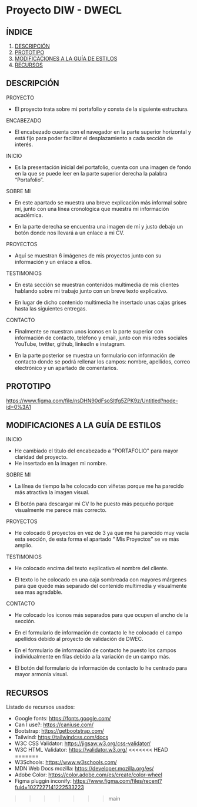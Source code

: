 # Proyecto DIW - DWECL

## ÍNDICE

1. [DESCRIPCIÓN](#id1)
2. [PROTOTIPO](#id2)
3. [MODIFICACIONES A LA GUÍA DE ESTILOS](#id3)
4. [RECURSOS](#id4)

## DESCRIPCIÓN<a name="id1"></a>

PROYECTO

- El proyecto trata sobre mi portafolio y consta de la siguiente estructura.

ENCABEZADO

- El encabezado cuenta con el navegador en la parte superior horizontal y está fijo para poder facilitar el desplazamiento a cada sección de interés.

INICIO

- Es la presentación inicial del portafolio, cuenta con una imagen de fondo en la que se puede leer en la parte superior derecha la palabra “Portafolio”.

SOBRE MI

- En este apartado se muestra una breve explicación más informal sobre mí, junto con una línea cronológica que muestra mi información académica.

- En la parte derecha se encuentra una imagen de mí y justo debajo un botón donde nos llevará a un enlace a mi CV.

PROYECTOS

- Aquí se muestran 6 imágenes de mis proyectos junto con su información y un enlace a ellos.

TESTIMONIOS

- En esta sección se muestran contenidos multimedia de mis clientes hablando sobre mi trabajo junto con un breve texto explicativo.

- En lugar de dicho contenido multimedia he insertado unas cajas grises hasta las siguientes entregas.

CONTACTO

- Finalmente se muestran unos iconos en la parte superior con información de contacto, teléfono y email, junto con mis redes sociales YouTube, twitter, github, linkedIn e instagram.

- En la parte posterior se muestra un formulario con información de contacto donde se podrá rellenar los campos: nombre, apellidos, correo electrónico y un apartado de comentarios.

## PROTOTIPO<a name="id2"></a>

https://www.figma.com/file/nsDHN90dFsoSltfg5ZPK9z/Untitled?node-id=0%3A1

## MODIFICACIONES A LA GUÍA DE ESTILOS<a name="id3"></a>

INICIO

- He cambiado el titulo del encabezado a "PORTAFOLIO" para mayor claridad del proyecto.
- He insertado en la imagen mi nombre.

SOBRE MI

- La línea de tiempo la he colocado con viñetas porque me ha parecido más atractiva la imagen visual.

- El botón para descargar mi CV lo he puesto más pequeño porque visualmente me parece más correcto.

PROYECTOS

- He colocado 6 proyectos en vez de 3 ya que me ha parecido muy vacía esta sección, de esta forma el apartado “ Mis Proyectos” se ve más amplio.

TESTIMONIOS

- He colocado encima del texto explicativo el nombre del cliente.

- El texto lo he colocado en una caja sombreada con mayores márgenes para que quede más separado del contenido multimedia y visualmente sea mas agradable.

CONTACTO

- He colocado los iconos más separados para que ocupen el ancho de la sección.

- En el formulario de información de contacto le he colocado el campo apellidos debido al proyecto de validación de DWEC.

- En el formulario de información de contacto he puesto los campos individualmente en filas debido a la variación de un campo más.

- El botón del formulario de información de contacto lo he centrado para mayor armonía visual.

## RECURSOS<a name="id4"></a>

Listado de recursos usados:

- Google fonts: https://fonts.google.com/
- Can I use?: https://caniuse.com/
- Bootstrap: https://getbootstrap.com/
- Tailwind: https://tailwindcss.com/docs
- W3C CSS Validator: https://jigsaw.w3.org/css-validator/
- W3C HTML Validator: https://validator.w3.org/
<<<<<<< HEAD
=======
- W3Schools: https://www.w3schools.com/
- MDN Web Docs mozilla: https://developer.mozilla.org/es/
- Adobe Color: https://color.adobe.com/es/create/color-wheel
- Figma pluggin inconify: https://www.figma.com/files/recent?fuid=1027227141222533223
>>>>>>> main
